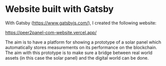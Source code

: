 # Website built with Gatsby

With Gatsby (https://www.gatsbyjs.com/), I created the following website:

https://peer2panel-com-website.vercel.app/

The aim is to have a platform for showing a prototype of a solar panel which automatically stores measurements on its performance on the blockchain. The aim with this prototype is to make sure a bridge between real world assets (in this case the solar panel) and the digital world can be done.
